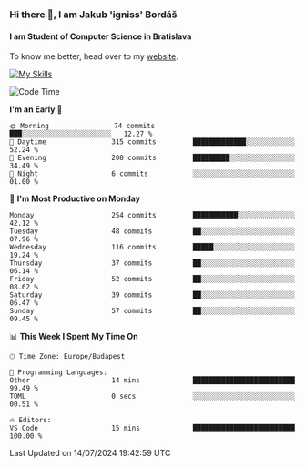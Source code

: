 ### Hi there 👋, I am Jakub 'igniss' Bordáš

#### I am Student of Computer Science in Bratislava
To know me better, head over to my [website](https://bordas.sk).

[![My Skills](https://skillicons.dev/icons?i=js,html,css,figma,svelte,java,kotlin,python,postgresql,typescript,nest,nodejs)](https://bordas.sk)


<!--START_SECTION:waka-->
![Code Time](http://img.shields.io/badge/Code%20Time-1%2C484%20hrs%2056%20mins-blue)

**I'm an Early 🐤** 

```text
🌞 Morning                74 commits          ███░░░░░░░░░░░░░░░░░░░░░░   12.27 % 
🌆 Daytime                315 commits         █████████████░░░░░░░░░░░░   52.24 % 
🌃 Evening                208 commits         █████████░░░░░░░░░░░░░░░░   34.49 % 
🌙 Night                  6 commits           ░░░░░░░░░░░░░░░░░░░░░░░░░   01.00 % 
```
📅 **I'm Most Productive on Monday** 

```text
Monday                   254 commits         ███████████░░░░░░░░░░░░░░   42.12 % 
Tuesday                  48 commits          ██░░░░░░░░░░░░░░░░░░░░░░░   07.96 % 
Wednesday                116 commits         █████░░░░░░░░░░░░░░░░░░░░   19.24 % 
Thursday                 37 commits          ██░░░░░░░░░░░░░░░░░░░░░░░   06.14 % 
Friday                   52 commits          ██░░░░░░░░░░░░░░░░░░░░░░░   08.62 % 
Saturday                 39 commits          ██░░░░░░░░░░░░░░░░░░░░░░░   06.47 % 
Sunday                   57 commits          ██░░░░░░░░░░░░░░░░░░░░░░░   09.45 % 
```


📊 **This Week I Spent My Time On** 

```text
🕑︎ Time Zone: Europe/Budapest

💬 Programming Languages: 
Other                    14 mins             █████████████████████████   99.49 % 
TOML                     0 secs              ░░░░░░░░░░░░░░░░░░░░░░░░░   00.51 % 

🔥 Editors: 
VS Code                  15 mins             █████████████████████████   100.00 % 
```


 Last Updated on 14/07/2024 19:42:59 UTC
<!--END_SECTION:waka-->
